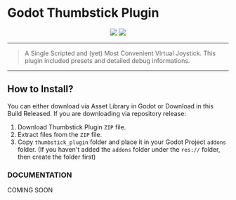# Godot Thumbstick Plugin

<div align=center>
	<img src="https://img.shields.io/badge/version-%31%2E%30-green">
	<a href="./LICENSE">
		<img src="https://img.shields.io/badge/LICENSE-MIT-blue">
	</a>
</div>

---
> A Single Scripted and (yet) Most Convenient Virtual Joystick. This plugin included presets and detailed debug informations.
---

## How to Install?
You can either download via Asset Library in Godot or Download in this Build Released. If you are downloading via repository release:

1. Download Thumbstick Plugin `ZIP` file.
2. Extract files from the `ZIP` file.
3. Copy `thumbstick_plugin` folder and place it in your Godot Project `addons` folder. (If you haven't added the `addons` folder under the `res://` folder, then create the folder first)


### DOCUMENTATION
COMING SOON
